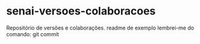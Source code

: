 # senai-versoes-colaboracoes
Repositório de versões e colaborações.
readme de exemplo
lembrei-me do comando: git commit
